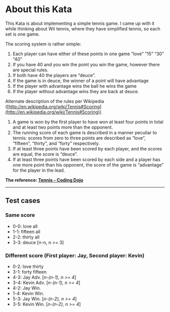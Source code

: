 # About this Kata

This Kata is about implementing a simple tennis game. I came up with it while thinking about Wii tennis, where they have simplified tennis, so each set is one game.

The scoring system is rather simple:
1. Each player can have either of these points in one game “love” “15” “30” “40”
1. If you have 40 and you win the point you win the game, however there are special rules.
1. If both have 40 the players are “deuce”.
1. If the game is in deuce, the winner of a point will have advantage
1. If the player with advantage wins the ball he wins the game
1. If the player without advantage wins they are back at deuce.

Alternate description of the rules per Wikipedia ([http://en.wikipedia.org/wiki/Tennis#Scoring](http://en.wikipedia.org/wiki/Tennis#Scoring))

1. A game is won by the first player to have won at least four points in total and at least two points more than the opponent.
1. The running score of each game is described in a manner peculiar to tennis: scores from zero to three points are described as “love”, “fifteen”, “thirty”, and “forty” respectively.
1. If at least three points have been scored by each player, and the scores are equal, the score is “deuce”.
1. If at least three points have been scored by each side and a player has one more point than his opponent, the score of the game is “advantage” for the player in the lead.

**The reference: [Tennis - Coding Dojo](https://codingdojo.org/kata/Tennis/)**

***

## Test cases
### Same score
* 0-0: love all
* 1-1: fifteen all
* 2-2: thirty all
* 3-3: deuce [n-n, n >= 3]

### Different score (First player: **Jay**, Second player: **Kevin**)
* 0-2: love thirty
* 3-1: forty fifteen
* 4-3: Jay Adv. [_n-(n-1), n >= 4_]
* 3-4: Kevin Adv. [_n-(n-1), n >= 4_]
* 4-2: Jay Win.
* 1-4: Kevin Win.
* 5-3: Jay Win. [_n-(n-2), n >= 4_]
* 3-5: Kevin Win. [_n-(n-2), n >= 4_]
